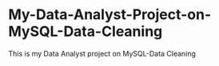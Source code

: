 # My-Data-Analyst-Project-on-MySQL-Data-Cleaning
This is my Data Analyst project on MySQL-Data Cleaning

